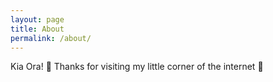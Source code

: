 ```yaml
---
layout: page
title: About
permalink: /about/
---
```


Kia Ora! :wave: Thanks for visiting my little corner of the internet :house_with_garden: